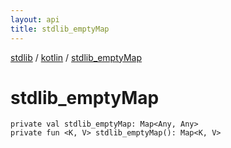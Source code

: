 ```yaml
---
layout: api
title: stdlib_emptyMap
---
```

[stdlib](../index.md) / [kotlin](index.md) / [stdlib_emptyMap](stdlib_emptyMap.md)

# stdlib_emptyMap

```
private val stdlib_emptyMap: Map<Any, Any>
private fun <K, V> stdlib_emptyMap(): Map<K, V>
```
